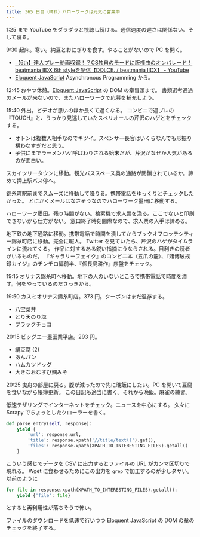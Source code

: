 ```yaml
---
title: 365 日目（晴れ）ハローワークは元気に営業中
---
```


1:25 まで YouTube をダラダラと視聴し続ける。通信速度の遅さは関係ない。そして寝る。

9:30 起床。寒い。納豆とおにぎりを食す。やることがないので PC を開く。

* [【6th】達人プレー動画収録！？CS独自のモードに版権曲のオンパレード！beatmania IIDX 6th styleを配信【DOLCE. / beatmania IIDX】 - YouTube](https://www.youtube.com/watch?v=ejaFDriQEw4)
* [Eloquent JavaScript][Haverbeke18] Asynchronous Programming から。

12:45 おやつ休憩。[Eloquent JavaScript][Haverbeke18] の DOM の章冒頭まで。
書類選考通過のメールが来ないので、またハローワークで応募を補充しよう。

15:40 外出。ビデオが思いのほか長くて遅くなる。
コンビニで週プレの『TOUGH』と、うっかり見逃していたスペリオールの芹沢のハゲとをチェックする。

* オトンは複数人相手なのでキツイ。スペンサー長官はいくらなんでも形振り構わなすぎだと思う。
* 子供にまでラーメンハゲ呼ばわりされる始末だが、芹沢がなぜか人気があるのが面白い。

スカイツリータウンに移動。観光バススペース奥の通路が閉鎖されているか。諦めて押上駅バス停へ。

錦糸町駅前までスムーズに移動して降りる。携帯電話をゆっくりとチェックしたかった。
とにかくメールはなさそうなのでハローワーク墨田に移動する。

ハローワーク墨田。残り時間がない。検索機で求人票を漁る。ここでないと印刷できないから仕方がない。
窓口終了時刻間際なので、求人票の入手は諦める。

地下鉄の地下通路に移動。携帯電話で時間を潰してからブックオフロッテシティー錦糸町店に移動。完全に暇人。
Twitter を見ていたら、芹沢のハゲがタイムラインに流れてくる。
作品に対するある鋭い指摘にうならされる。目利きの読者がいるものだ。
『ギャラリーフェイク』のコンビニ本（五爪の龍）、『賭博破戒録カイジ』のチンチロ編前半、『係長島耕作』序盤をチェック。

19:15 オリナス錦糸町へ移動。地下の人のいないところで携帯電話で時間を潰す。何をやっているのださっきから。

19:50 カスミオリナス錦糸町店。373 円。クーポンはまだ温存する。

* 八宝菜丼
* とり天のり塩
* ブラックチョコ

20:15 ビッグエー墨田業平店。293 円。

* 絹豆腐 (2)
* あんパン
* ハムカツドッグ
* 大きなおむすび鯛みそ

20:25 曳舟の部屋に戻る。腹が減ったので先に晩飯にしたい。PC を開いて豆腐を食いながら帳簿更新。
この日記も適当に書く。それから晩飯。麻雀の練習。

低速テザリングでインターネットをチェック。ニュースを中心にする。
久々に Scrapy でちょっとしたクローラーを書く。

```python
def parse_entry(self, response):
    yield {
        'url': response.url,
        'title': response.xpath('//title/text()').get(),
        'files': response.xpath(XPATH_TO_INTERESTING_FILES).getall()
    }
```

こういう感じでデータを CSV に出力するとファイルの URL がカンマ区切りで現れる。
Wget に食わせるためにこの出力を `grep` で加工するのが少しダサい。以前のように

```python
for file in response.xpath(XPATH_TO_INTERESTING_FILES).getall():
    yield {'file': file}
```

とすると再利用性が落ちそうで怖い。

ファイルのダウンロードを低速で行いつつ [Eloquent JavaScript][Haverbeke18] の DOM の章のチェックを終了する。

[Haverbeke18]: https://eloquentjavascript.net/
